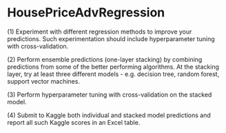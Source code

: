 # HousePriceAdvRegression

(1) Experiment with different regression methods to improve your predictions. Such experimentation should include hyperparameter tuning with cross-validation.

(2) Perform ensemble predictions (one-layer stacking) by combining predictions from some of the better performing algorithms. At the stacking layer, try at least three different models - e.g. decision tree, random forest, support vector machines.

(3) Perform hyperparameter tuning with cross-validation on the stacked model.

(4) Submit to Kaggle both individual and stacked model predictions and report all such Kaggle scores in an Excel table.
